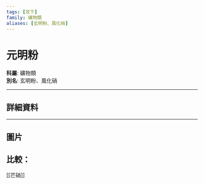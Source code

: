 ```yaml
---
tags: [攻下]
family: 礦物類
aliases: [玄明粉、風化硝]
---
```


# 元明粉

**科屬**: 礦物類  
**別名**: 玄明粉、風化硝  

---

## 詳細資料


---

## 圖片
## 比較：
[[芒硝]]
